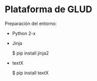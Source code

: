 # Plataforma de GLUD 

Preparación del entorno: 

- Python 2-x
- Jinja

	$ pip install jinja2

- textX

	$ pip install textX

